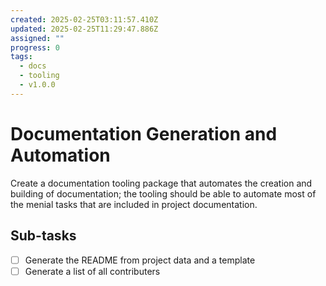 ```yaml
---
created: 2025-02-25T03:11:57.410Z
updated: 2025-02-25T11:29:47.886Z
assigned: ""
progress: 0
tags:
  - docs
  - tooling
  - v1.0.0
---
```


# Documentation Generation and Automation

Create a documentation tooling package that automates the creation and building of documentation; the tooling should be able to automate most of the menial tasks that are included in project documentation.

## Sub-tasks

- [ ] Generate the README from project data and a template
- [ ] Generate a list of all contributers
